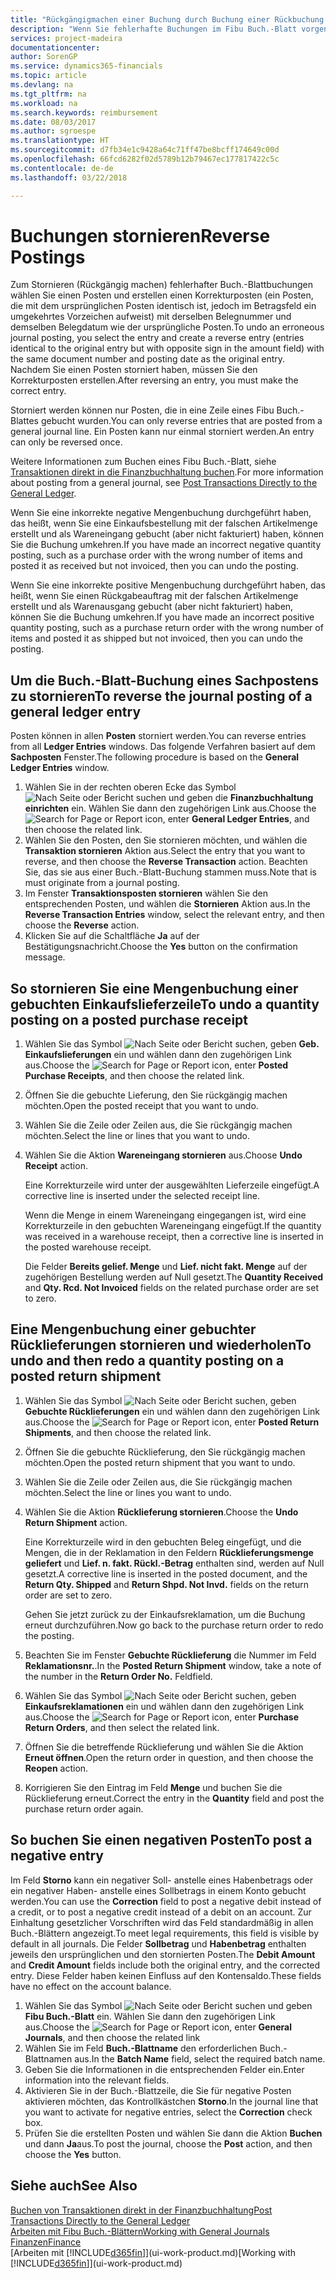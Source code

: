```yaml
---
title: "Rückgängigmachen einer Buchung durch Buchung einer Rückbuchung | Microsoft Docs"
description: "Wenn Sie fehlerhafte Buchungen im Fibu Buch.-Blatt vorgenommen haben, können Sie die Funktion verwenden, um die korrekte Buchung mit einem Protokoll zu stornieren."
services: project-madeira
documentationcenter: 
author: SorenGP
ms.service: dynamics365-financials
ms.topic: article
ms.devlang: na
ms.tgt_pltfrm: na
ms.workload: na
ms.search.keywords: reimbursement
ms.date: 08/03/2017
ms.author: sgroespe
ms.translationtype: HT
ms.sourcegitcommit: d7fb34e1c9428a64c71ff47be8bcff174649c00d
ms.openlocfilehash: 66fcd6282f02d5789b12b79467ec177817422c5c
ms.contentlocale: de-de
ms.lasthandoff: 03/22/2018

---
```

# <a name="reverse-postings"></a><span data-ttu-id="d8af9-103">Buchungen stornieren</span><span class="sxs-lookup"><span data-stu-id="d8af9-103">Reverse Postings</span></span>
<span data-ttu-id="d8af9-104">Zum Stornieren (Rückgängig machen) fehlerhafter Buch.-Blattbuchungen wählen Sie einen Posten und erstellen einen Korrekturposten (ein Posten, die mit dem ursprünglichen Posten identisch ist, jedoch im Betragsfeld ein umgekehrtes Vorzeichen aufweist) mit derselben Belegnummer und demselben Belegdatum wie der ursprüngliche Posten.</span><span class="sxs-lookup"><span data-stu-id="d8af9-104">To undo an erroneous journal posting, you select the entry and create a reverse entry (entries identical to the original entry but with opposite sign in the amount field) with the same document number and posting date as the original entry.</span></span> <span data-ttu-id="d8af9-105">Nachdem Sie einen Posten storniert haben, müssen Sie den Korrekturposten erstellen.</span><span class="sxs-lookup"><span data-stu-id="d8af9-105">After reversing an entry, you must make the correct entry.</span></span>

<span data-ttu-id="d8af9-106">Storniert werden können nur Posten, die in eine Zeile eines Fibu Buch.-Blattes gebucht wurden.</span><span class="sxs-lookup"><span data-stu-id="d8af9-106">You can only reverse entries that are posted from a general journal line.</span></span> <span data-ttu-id="d8af9-107">Ein Posten kann nur einmal storniert werden.</span><span class="sxs-lookup"><span data-stu-id="d8af9-107">An entry can only be reversed once.</span></span>

<span data-ttu-id="d8af9-108">Weitere Informationen zum Buchen eines Fibu Buch.-Blatt, siehe [Transaktionen direkt in die Finanzbuchhaltung buchen](finance-how-post-transactions-directly.md).</span><span class="sxs-lookup"><span data-stu-id="d8af9-108">For more information about posting from a general journal, see [Post Transactions Directly to the General Ledger](finance-how-post-transactions-directly.md).</span></span>

<span data-ttu-id="d8af9-109">Wenn Sie eine inkorrekte negative Mengenbuchung durchgeführt haben, das heißt, wenn Sie eine Einkaufsbestellung mit der falschen Artikelmenge erstellt und als Wareneingang gebucht (aber nicht fakturiert) haben, können Sie die Buchung umkehren.</span><span class="sxs-lookup"><span data-stu-id="d8af9-109">If you have made an incorrect negative quantity posting, such as a purchase order with the wrong number of items and posted it as received but not invoiced, then you can undo the posting.</span></span>

<span data-ttu-id="d8af9-110">Wenn Sie eine inkorrekte positive Mengenbuchung durchgeführt haben, das heißt, wenn Sie einen Rückgabeauftrag mit der falschen Artikelmenge erstellt und als Warenausgang gebucht (aber nicht fakturiert) haben, können Sie die Buchung umkehren.</span><span class="sxs-lookup"><span data-stu-id="d8af9-110">If you have made an incorrect positive quantity posting, such as a purchase return order with the wrong number of items and posted it as shipped but not invoiced, then you can undo the posting.</span></span>   

## <a name="to-reverse-the-journal-posting-of-a-general-ledger-entry"></a><span data-ttu-id="d8af9-111">Um die Buch.-Blatt-Buchung eines Sachpostens zu stornieren</span><span class="sxs-lookup"><span data-stu-id="d8af9-111">To reverse the journal posting of a general ledger entry</span></span>
<span data-ttu-id="d8af9-112">Posten können in allen **Posten** storniert werden.</span><span class="sxs-lookup"><span data-stu-id="d8af9-112">You can reverse entries from all **Ledger Entries** windows.</span></span> <span data-ttu-id="d8af9-113">Das folgende Verfahren basiert auf dem **Sachposten** Fenster.</span><span class="sxs-lookup"><span data-stu-id="d8af9-113">The following procedure is based on the **General Ledger Entries** window.</span></span>
1. <span data-ttu-id="d8af9-114">Wählen Sie in der rechten oberen Ecke das Symbol ![Nach Seite oder Bericht suchen](media/ui-search/search_small.png "Nach Seite oder Bericht suchen") und geben die **Finanzbuchhaltung einrichten** ein. Wählen Sie dann den zugehörigen Link aus.</span><span class="sxs-lookup"><span data-stu-id="d8af9-114">Choose the ![Search for Page or Report](media/ui-search/search_small.png "Search for Page or Report icon") icon, enter **General Ledger Entries**, and then choose the related link.</span></span>
2. <span data-ttu-id="d8af9-115">Wählen Sie den Posten, den Sie stornieren möchten, und wählen die **Transaktion stornieren** Aktion aus.</span><span class="sxs-lookup"><span data-stu-id="d8af9-115">Select the entry that you want to reverse, and then choose the **Reverse Transaction** action.</span></span> <span data-ttu-id="d8af9-116">Beachten Sie, das sie aus einer Buch.-Blatt-Buchung stammen muss.</span><span class="sxs-lookup"><span data-stu-id="d8af9-116">Note that is must originate from a journal posting.</span></span>
3. <span data-ttu-id="d8af9-117">Im Fenster **Transaktionsposten stornieren** wählen Sie den entsprechenden Posten, und wählen die **Stornieren** Aktion aus.</span><span class="sxs-lookup"><span data-stu-id="d8af9-117">In the **Reverse Transaction Entries** window, select the relevant entry, and then choose the **Reverse** action.</span></span>
4. <span data-ttu-id="d8af9-118">Klicken Sie auf die Schaltfläche **Ja** auf der Bestätigungsnachricht.</span><span class="sxs-lookup"><span data-stu-id="d8af9-118">Choose the **Yes** button on the confirmation message.</span></span>

## <a name="to-undo-a-quantity-posting-on-a-posted-purchase-receipt"></a><span data-ttu-id="d8af9-119">So stornieren Sie eine Mengenbuchung einer gebuchten Einkaufslieferzeile</span><span class="sxs-lookup"><span data-stu-id="d8af9-119">To undo a quantity posting on a posted purchase receipt</span></span>  

1.  <span data-ttu-id="d8af9-120">Wählen Sie das Symbol ![Nach Seite oder Bericht suchen](media/ui-search/search_small.png "Symbol Nach Seite oder Bericht suchen"), geben **Geb. Einkaufslieferungen** ein und wählen dann den zugehörigen Link aus.</span><span class="sxs-lookup"><span data-stu-id="d8af9-120">Choose the ![Search for Page or Report](media/ui-search/search_small.png "Search for Page or Report icon") icon, enter **Posted Purchase Receipts**, and then choose the related link.</span></span>  
2.  <span data-ttu-id="d8af9-121">Öffnen Sie die gebuchte Lieferung, den Sie rückgängig machen möchten.</span><span class="sxs-lookup"><span data-stu-id="d8af9-121">Open the posted receipt that you want to undo.</span></span>  
3.  <span data-ttu-id="d8af9-122">Wählen Sie die Zeile oder Zeilen aus, die Sie rückgängig machen möchten.</span><span class="sxs-lookup"><span data-stu-id="d8af9-122">Select the line or lines that you want to undo.</span></span>  
4.  <span data-ttu-id="d8af9-123">Wählen Sie die Aktion **Wareneingang stornieren** aus.</span><span class="sxs-lookup"><span data-stu-id="d8af9-123">Choose **Undo Receipt** action.</span></span>

    <span data-ttu-id="d8af9-124">Eine Korrekturzeile wird unter der ausgewählten Lieferzeile eingefügt.</span><span class="sxs-lookup"><span data-stu-id="d8af9-124">A corrective line is inserted under the selected receipt line.</span></span>  

    <span data-ttu-id="d8af9-125">Wenn die Menge in einem Wareneingang eingegangen ist, wird eine Korrekturzeile in den gebuchten Wareneingang eingefügt.</span><span class="sxs-lookup"><span data-stu-id="d8af9-125">If the quantity was received in a warehouse receipt, then a corrective line is inserted in the posted warehouse receipt.</span></span>  

    <span data-ttu-id="d8af9-126">Die Felder **Bereits gelief. Menge** und **Lief. nicht fakt. Menge** auf der zugehörigen Bestellung werden auf Null gesetzt.</span><span class="sxs-lookup"><span data-stu-id="d8af9-126">The **Quantity Received** and **Qty. Rcd. Not Invoiced** fields on the related purchase order are set to zero.</span></span>

## <a name="to-undo-and-then-redo-a-quantity-posting-on-a-posted-return-shipment"></a><span data-ttu-id="d8af9-127">Eine Mengenbuchung einer gebuchter Rücklieferungen stornieren und wiederholen</span><span class="sxs-lookup"><span data-stu-id="d8af9-127">To undo and then redo a quantity posting on a posted return shipment</span></span>

1.  <span data-ttu-id="d8af9-128">Wählen Sie das Symbol ![Nach Seite oder Bericht suchen](media/ui-search/search_small.png "Symbol Nach Seite oder Bericht suchen"), geben **Gebuchte Rücklieferungen** ein und wählen dann den zugehörigen Link aus.</span><span class="sxs-lookup"><span data-stu-id="d8af9-128">Choose the ![Search for Page or Report](media/ui-search/search_small.png "Search for Page or Report icon") icon, enter **Posted Return Shipments**, and then choose the related link.</span></span>  
2.  <span data-ttu-id="d8af9-129">Öffnen Sie die gebuchte Rücklieferung, den Sie rückgängig machen möchten.</span><span class="sxs-lookup"><span data-stu-id="d8af9-129">Open the posted return shipment that you want to undo.</span></span>
3. <span data-ttu-id="d8af9-130">Wählen Sie die Zeile oder Zeilen aus, die Sie rückgängig machen möchten.</span><span class="sxs-lookup"><span data-stu-id="d8af9-130">Select the line or lines you want to undo.</span></span>  

4.  <span data-ttu-id="d8af9-131">Wählen Sie die Aktion **Rücklieferung stornieren**.</span><span class="sxs-lookup"><span data-stu-id="d8af9-131">Choose the **Undo Return Shipment** action.</span></span>  

    <span data-ttu-id="d8af9-132">Eine Korrekturzeile wird in den gebuchten Beleg eingefügt, und die Mengen, die in der Reklamation in den Feldern **Rücklieferungsmenge geliefert** und **Lief. n. fakt. Rückl.-Betrag** enthalten sind, werden auf Null gesetzt.</span><span class="sxs-lookup"><span data-stu-id="d8af9-132">A corrective line is inserted in the posted document, and the **Return Qty. Shipped** and **Return Shpd. Not Invd.** fields on the return order are set to zero.</span></span>  

    <span data-ttu-id="d8af9-133">Gehen Sie jetzt zurück zu der Einkaufsreklamation, um die Buchung erneut durchzuführen.</span><span class="sxs-lookup"><span data-stu-id="d8af9-133">Now go back to the purchase return order to redo the posting.</span></span>  

5.  <span data-ttu-id="d8af9-134">Beachten Sie im Fenster **Gebuchte Rücklieferung** die Nummer im Feld **Reklamationsnr.**.</span><span class="sxs-lookup"><span data-stu-id="d8af9-134">In the **Posted Return Shipment** window, take a note of the number in the **Return Order No.**</span></span> <span data-ttu-id="d8af9-135">Feld</span><span class="sxs-lookup"><span data-stu-id="d8af9-135">field.</span></span>  
6.  <span data-ttu-id="d8af9-136">Wählen Sie das Symbol ![Nach Seite oder Bericht suchen](media/ui-search/search_small.png "Symbol Nach Seite oder Bericht suchen"), geben **Einkaufsreklamationen** ein und wählen dann den zugehörigen Link aus.</span><span class="sxs-lookup"><span data-stu-id="d8af9-136">Choose the ![Search for Page or Report](media/ui-search/search_small.png "Search for Page or Report icon") icon, enter **Purchase Return Orders**, and then select the related link.</span></span>  
7.  <span data-ttu-id="d8af9-137">Öffnen Sie die betreffende Rücklieferung und wählen Sie die Aktion **Erneut öffnen**.</span><span class="sxs-lookup"><span data-stu-id="d8af9-137">Open the return order in question, and then choose the **Reopen** action.</span></span>  
8.  <span data-ttu-id="d8af9-138">Korrigieren Sie den Eintrag im Feld **Menge** und buchen Sie die Rücklieferung erneut.</span><span class="sxs-lookup"><span data-stu-id="d8af9-138">Correct the entry in the **Quantity** field and post the purchase return order again.</span></span>  

## <a name="to-post-a-negative-entry"></a><span data-ttu-id="d8af9-139">So buchen Sie einen negativen Posten</span><span class="sxs-lookup"><span data-stu-id="d8af9-139">To post a negative entry</span></span>  
<span data-ttu-id="d8af9-140">Im Feld **Storno** kann ein negativer Soll- anstelle eines Habenbetrags oder ein negativer Haben- anstelle eines Sollbetrags in einem Konto gebucht werden.</span><span class="sxs-lookup"><span data-stu-id="d8af9-140">You can use the **Correction** field to post a negative debit instead of a credit, or to post a negative credit instead of a debit on an account.</span></span> <span data-ttu-id="d8af9-141">Zur Einhaltung gesetzlicher Vorschriften wird das Feld standardmäßig in allen Buch.-Blättern angezeigt.</span><span class="sxs-lookup"><span data-stu-id="d8af9-141">To meet legal requirements, this field is visible by default in all journals.</span></span> <span data-ttu-id="d8af9-142">Die Felder **Sollbetrag** und **Habenbetrag** enthalten jeweils den ursprünglichen und den stornierten Posten.</span><span class="sxs-lookup"><span data-stu-id="d8af9-142">The **Debit Amount** and **Credit Amount** fields include both the original entry, and the corrected entry.</span></span> <span data-ttu-id="d8af9-143">Diese Felder haben keinen Einfluss auf den Kontensaldo.</span><span class="sxs-lookup"><span data-stu-id="d8af9-143">These fields have no effect on the account balance.</span></span>  

1.  <span data-ttu-id="d8af9-144">Wählen Sie das Symbol ![Nach Seite oder Bericht suchen](media/ui-search/search_small.png "Nach Seite oder Bericht suchen") und geben **Fibu Buch.-Blatt** ein. Wählen Sie dann den zugehörigen Link aus.</span><span class="sxs-lookup"><span data-stu-id="d8af9-144">Choose the ![Search for Page or Report](media/ui-search/search_small.png "Search for Page or Report icon") icon, enter **General Journals**, and then choose the related link</span></span>  
2.  <span data-ttu-id="d8af9-145">Wählen Sie im Feld **Buch.-Blattname** den erforderlichen Buch.-Blattnamen aus.</span><span class="sxs-lookup"><span data-stu-id="d8af9-145">In the **Batch Name** field, select the required batch name.</span></span>  
3.  <span data-ttu-id="d8af9-146">Geben Sie die Informationen in die entsprechenden Felder ein.</span><span class="sxs-lookup"><span data-stu-id="d8af9-146">Enter information into the relevant fields.</span></span>  
4.  <span data-ttu-id="d8af9-147">Aktivieren Sie in der Buch.-Blattzeile, die Sie für negative Posten aktivieren möchten, das Kontrollkästchen **Storno**.</span><span class="sxs-lookup"><span data-stu-id="d8af9-147">In the journal line that you want to activate for negative entries, select the **Correction** check box.</span></span>  
5.  <span data-ttu-id="d8af9-148">Prüfen Sie die erstellten Posten und wählen Sie dann die Aktion **Buchen**  und dann **Ja**aus.</span><span class="sxs-lookup"><span data-stu-id="d8af9-148">To post the journal, choose the **Post** action, and then choose the **Yes** button.</span></span>

## <a name="see-also"></a><span data-ttu-id="d8af9-149">Siehe auch</span><span class="sxs-lookup"><span data-stu-id="d8af9-149">See Also</span></span>
[<span data-ttu-id="d8af9-150">Buchen von Transaktionen direkt in der Finanzbuchhaltung</span><span class="sxs-lookup"><span data-stu-id="d8af9-150">Post Transactions Directly to the General Ledger</span></span>](finance-how-post-transactions-directly.md)  
[<span data-ttu-id="d8af9-151">Arbeiten mit Fibu Buch.-Blättern</span><span class="sxs-lookup"><span data-stu-id="d8af9-151">Working with General Journals</span></span>](ui-work-general-journals.md)  
[<span data-ttu-id="d8af9-152">Finanzen</span><span class="sxs-lookup"><span data-stu-id="d8af9-152">Finance</span></span>](finance.md)  
<span data-ttu-id="d8af9-153">[Arbeiten mit [!INCLUDE[d365fin](includes/d365fin_md.md)]](ui-work-product.md)</span><span class="sxs-lookup"><span data-stu-id="d8af9-153">[Working with [!INCLUDE[d365fin](includes/d365fin_md.md)]](ui-work-product.md)</span></span>  

